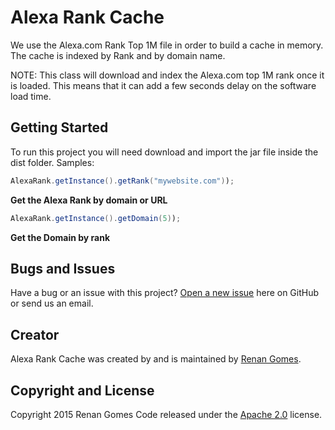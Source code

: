 # Alexa Rank Cache

We use the Alexa.com Rank Top 1M file in order to build a cache in memory.
The cache is indexed by Rank and by domain name.

NOTE: This class will download and index the Alexa.com top 1M rank once it is loaded. This means that it can add a few seconds delay on the software load time.

## Getting Started

To run this project you will need download and import the jar file inside the dist folder.
Samples:
```java
AlexaRank.getInstance().getRank("mywebsite.com"));
```
**Get the Alexa Rank by domain or URL**

```java
AlexaRank.getInstance().getDomain(5));
```
**Get the Domain by rank**

## Bugs and Issues 

Have a bug or an issue with this project? [Open a new issue](https://github.com/renangbarreto/alexa-rank-cache/issues) here on GitHub or send us an email.

## Creator

Alexa Rank Cache was created by and is maintained by [Renan Gomes](http://www.renangomes.com/).

## Copyright and License

Copyright 2015 Renan Gomes
Code released under the [Apache 2.0](http://www.apache.org/licenses/LICENSE-2.0) license.